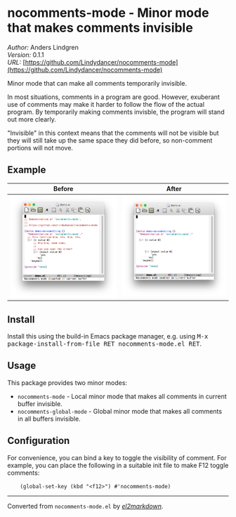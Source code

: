 # nocomments-mode - Minor mode that makes comments invisible

*Author:* Anders Lindgren<br>
*Version:* 0.1.1<br>
*URL:* [https://github.com/Lindydancer/nocomments-mode](https://github.com/Lindydancer/nocomments-mode)<br>

Minor mode that can make all comments temporarily invisible.

In most situations, comments in a program are good.  However,
exuberant use of comments may make it harder to follow the flow of
the actual program.  By temporarily making comments invisble, the
program will stand out more clearly.

"Invisible" in this context means that the comments will not be
visible but they will still take up the same space they did before,
so non-comment portions will not move.

## Example

| Before                     | After                         |
| ------                     | -----                         |
| ![](doc/before.png)        | ![](doc/after.png)            |

## Install

Install this using the build-in Emacs package manager, e.g. using
<kbd>M-x package-install-from-file RET nocomments-mode.el RET</kbd>.

## Usage

This package provides two minor modes:

- `nocomments-mode` - Local minor mode that makes all comments in
  current buffer invisible.
- `nocomments-global-mode` - Global minor mode that makes all
  comments in all buffers invisible.

## Configuration

For convenience, you can bind a key to toggle the visibility of
comment.  For example, you can place the following in a suitable
init file to make F12 toggle comments:

        (global-set-key (kbd "<f12>") #'nocomments-mode)


---
Converted from `nocomments-mode.el` by [*el2markdown*](https://github.com/Lindydancer/el2markdown).
